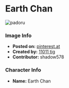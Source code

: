 # Earth Chan

![padoru](https://raw.githubusercontent.com/shadow578/Padoru-Padoru/master/Padoru/other-earth-chan.png "Earth Chan")

### Image Info
* **Posted on:**     [pinterest.at](https://www.pinterest.at/pin/388857749068444230/)
* **Created by:**    [11011 tig](https://github.com/shadow578/Padoru-Padoru/blob/master/table-of-contents/creators/11011tig.md)
* **Contributor:**   shadow578

### Character Info
* **Name:**   Earth Chan



